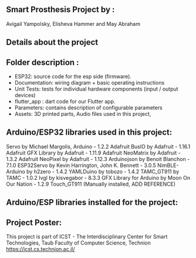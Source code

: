 ## Smart Prosthesis Project by :
Avigail Yampolsky, Elisheva Hammer and May Abraham
  
## Details about the project
 
## Folder description :
* ESP32: source code for the esp side (firmware).
* Documentation: wiring diagram + basic operating instructions
* Unit Tests: tests for individual hardware components (input / output devices)
* flutter_app : dart code for our Flutter app.
* Parameters: contains description of configurable parameters 
* Assets: 3D printed parts, Audio files used in this project, 

## Arduino/ESP32 libraries used in this project:
Servo by Michael Margolis, Arduino - 1.2.2
Adafruit BusIO by Adafruit - 1.16.1
Adafruit GFX Library by Adafruit - 1.11.9
Adafruit NeoMatrix by Adafruit - 1.3.2
Adafruit NeoPixel by Adafruit - 1.12.3
Arduinojson by Benoit Blanchon - 7.1.0
ESP32Servo by Kevin Harrington, John K. Bennett - 3.0.5
NimBLE-Arduino by h2zero - 1.4.2
YAMLDuino by tobozo - 1.4.2
TAMC_GT911 by TAMC - 1.0.2
Ivgl by kisvegabor - 8.3.3
GFX Library for Arduino by Moon On Our Nation - 1.2.9
Touch_GT911 (Manually installed, ADD REFERENCE)


## Arduino/ESP libraries installed for the project:




## Project Poster:
 
This project is part of ICST - The Interdisciplinary Center for Smart Technologies, Taub Faculty of Computer Science, Technion
https://icst.cs.technion.ac.il/
